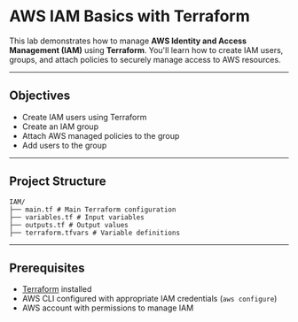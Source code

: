 #  AWS IAM Basics with Terraform

This lab demonstrates how to manage **AWS Identity and Access Management (IAM)** using **Terraform**. You'll learn how to create IAM users, groups, and attach policies to securely manage access to AWS resources.

---

##  Objectives

- Create IAM users using Terraform
- Create an IAM group
- Attach AWS managed policies to the group
- Add users to the group

---

##  Project Structure
```
IAM/
├── main.tf # Main Terraform configuration
├── variables.tf # Input variables
├── outputs.tf # Output values
├── terraform.tfvars # Variable definitions

```
---

##  Prerequisites

- [Terraform](https://www.terraform.io/downloads.html) installed
- AWS CLI configured with appropriate IAM credentials (`aws configure`)
- AWS account with permissions to manage IAM


